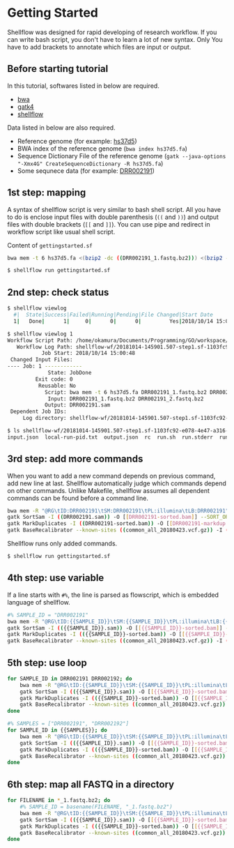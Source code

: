 # Getting Started

Shellflow was designed for rapid developing of research workflow. If you can write
bash script, you don't have to learn a lot of new syntax. Only You have to add brackets
to annotate which files are input or output.

## Before starting tutorial

In this tutorial, softwares listed in below are required.

* [bwa](http://bio-bwa.sourceforge.net/)
* [gatk4](https://software.broadinstitute.org/gatk/download/)
* [shellflow](https://github.com/informationsea/shellflow)

Data listed in below are also required.

* Reference genome (for example: [hs37d5](ftp://ftp.1000genomes.ebi.ac.uk/vol1/ftp/technical/reference/phase2_reference_assembly_sequence))
* BWA index of the reference genome (`bwa index hs37d5.fa`)
* Sequence Dictionary File of the reference genome (`gatk --java-options "-Xmx4G" CreateSequenceDictionary -R hs37d5.fa`)
* Some sequnece data (for example: [DRR002191](https://trace.ddbj.nig.ac.jp/DRASearch/run?acc=DRR002191))

## 1st step: mapping

A syntax of shellflow script is very similar to bash shell script. All you have to do is enclose input
files with double parenthesis (`((`  and `))`) and output files with double brackets  (`[[`  and `]]`). You can
use pipe and redirect in workflow script like usual shell script.

Content of `gettingstarted.sf`

```bash
bwa mem -t 6 hs37d5.fa <(bzip2 -dc ((DRR002191_1.fastq.bz2))) <(bzip2 -dc ((DRR002191_2.fastq.bz2))) > [[DRR002191.sam]]
```

```bash
$ shellflow run gettingstarted.sf
```

## 2nd step: check status

```bash
$ shellflow viewlog
  #|  State|Success|Failed|Running|Pending|File Changed|Start Date         |Name
  1|   Done|      1|     0|      0|      0|         Yes|2018/10/14 15:00:48|step1.sf
```

```bash
$ shellflow viewlog 1
Workflow Script Path: /home/okamura/Documents/Programming/GO/workspace/src/github.com/informationsea/shellflow/examples/getting-started/step1/step1.sf
   Workflow Log Path: shellflow-wf/20181014-145901.507-step1.sf-1103fc92-e078-4e47-a316-62c4f16cb935
           Job Start: 2018/10/14 15:00:48
 Changed Input Files:
---- Job: 1 ------------
             State: JobDone
         Exit code: 0
          Reusable: No
            Script: bwa mem -t 6 hs37d5.fa DRR002191_1.fastq.bz2 DRR002191_2.fastq.bz2 > DRR002191.sam
             Input: DRR002191_1.fastq.bz2 DRR002191_2.fastq.bz2
            Output: DRR002191.sam
 Dependent Job IDs:
     Log directory: shellflow-wf/20181014-145901.507-step1.sf-1103fc92-e078-4e47-a316-62c4f16cb935/job001
```

```bash
$ ls shellflow-wf/20181014-145901.507-step1.sf-1103fc92-e078-4e47-a316-62c4f16cb935/job001
input.json  local-run-pid.txt  output.json  rc  run.sh  run.stderr  run.stdout  script.sh  script.stderr  script.stdout
```

## 3rd step: add more commands

When you want to add a new command depends on previous command, add new line at last. Shellflow automatically
judge which commands depend on other commands. Unlike Makefile, shellflow assumes all dependent commands can
be found before a command line.

```bash
bwa mem -R "@RG\tID:DRR002191\tSM:DRR002191\tPL:illumina\tLB:DRR002191" -t 6 hs37d5.fa <(bzip2 -dc ((DRR002191_1.fastq.bz2))) <(bzip2 -dc ((DRR002191_2.fastq.bz2))) > [[DRR002191.sam]]
gatk SortSam -I ((DRR002191.sam)) -O [[DRR002191-sorted.bam]] --SORT_ORDER coordinate
gatk MarkDuplicates -I ((DRR002191-sorted.bam)) -O [[DRR002191-markdup.bam]] -M [[DRR002191-markdup-metrics.txt]]
gatk BaseRecalibrator --known-sites ((common_all_20180423.vcf.gz)) -I ((DRR002191-markdup.bam)) -O [[DRR002191-bqsr.txt]] -R hs37d5.fa 
```
Shellflow runs only added commands.

```bash
$ shellflow run gettingstarted.sf
```
## 4th step: use variable

If a line starts with `#%`, the line is parsed as flowscript, which is embedded language of shellflow.

```bash
#% SAMPLE_ID = "DRR002191"
bwa mem -R "@RG\tID:{{SAMPLE_ID}}\tSM:{{SAMPLE_ID}}\tPL:illumina\tLB:{{SAMPLE_ID}}" -t 6 hs37d5.fa <(bzip2 -dc (({{SAMPLE_ID}}_1.fastq.bz2))) <(bzip2 -dc (({{SAMPLE_ID}}_2.fastq.bz2))) > [[{{SAMPLE_ID}}.sam]]
gatk SortSam -I (({{SAMPLE_ID}}.sam)) -O [[{{SAMPLE_ID}}-sorted.bam]] --SORT_ORDER coordinate
gatk MarkDuplicates -I (({{SAMPLE_ID}}-sorted.bam)) -O [[{{SAMPLE_ID}}-markdup.bam]] -M [[{{SAMPLE_ID}}-markdup-metrics.txt]]
gatk BaseRecalibrator --known-sites ((common_all_20180423.vcf.gz)) -I (({{SAMPLE_ID}}-markdup.bam)) -O [[{{SAMPLE_ID}}-bqsr.txt]] -R hs37d5.fa 
```
## 5th step: use loop

```bash
for SAMPLE_ID in DRR002191 DRR002192; do
    bwa mem -R "@RG\tID:{{SAMPLE_ID}}\tSM:{{SAMPLE_ID}}\tPL:illumina\tLB:{{SAMPLE_ID}}" -t 6 hs37d5.fa <(bzip2 -dc (({{SAMPLE_ID}}_1.fastq.bz2))) <(bzip2 -dc (({{SAMPLE_ID}}_2.fastq.bz2))) > [[{{SAMPLE_ID}}.sam]]
    gatk SortSam -I (({{SAMPLE_ID}}.sam)) -O [[{{SAMPLE_ID}}-sorted.bam]] --SORT_ORDER coordinate
    gatk MarkDuplicates -I (({{SAMPLE_ID}}-sorted.bam)) -O [[{{SAMPLE_ID}}-markdup.bam]] -M [[{{SAMPLE_ID}}-markdup-metrics.txt]]
    gatk BaseRecalibrator --known-sites ((common_all_20180423.vcf.gz)) -I (({{SAMPLE_ID}}-markdup.bam)) -O [[{{SAMPLE_ID}}-bqsr.txt]] -R hs37d5.fa 
done
```

```bash
#% SAMPLES = ["DRR002191", "DRR002192"]
for SAMPLE_ID in {{SAMPLES}}; do
    bwa mem -R "@RG\tID:{{SAMPLE_ID}}\tSM:{{SAMPLE_ID}}\tPL:illumina\tLB:{{SAMPLE_ID}}" -t 6 hs37d5.fa <(bzip2 -dc (({{SAMPLE_ID}}_1.fastq.bz2))) <(bzip2 -dc (({{SAMPLE_ID}}_2.fastq.bz2))) > [[{{SAMPLE_ID}}.sam]]
    gatk SortSam -I (({{SAMPLE_ID}}.sam)) -O [[{{SAMPLE_ID}}-sorted.bam]] --SORT_ORDER coordinate
    gatk MarkDuplicates -I (({{SAMPLE_ID}}-sorted.bam)) -O [[{{SAMPLE_ID}}-markdup.bam]] -M [[{{SAMPLE_ID}}-markdup-metrics.txt]]
    gatk BaseRecalibrator --known-sites ((common_all_20180423.vcf.gz)) -I (({{SAMPLE_ID}}-markdup.bam)) -O [[{{SAMPLE_ID}}-bqsr.txt]] -R hs37d5.fa 
done
```
## 6th step: map all FASTQ in a directory

```bash
for FILENAME in *_1.fastq.bz2; do
    #% SAMPLE_ID = basename(FILENAME, "_1.fastq.bz2")
    bwa mem -R "@RG\tID:{{SAMPLE_ID}}\tSM:{{SAMPLE_ID}}\tPL:illumina\tLB:{{SAMPLE_ID}}" -t 6 hs37d5.fa <(bzip2 -dc (({{SAMPLE_ID}}_1.fastq.bz2))) <(bzip2 -dc (({{SAMPLE_ID}}_2.fastq.bz2))) > [[{{SAMPLE_ID}}.sam]]
    gatk SortSam -I (({{SAMPLE_ID}}.sam)) -O [[{{SAMPLE_ID}}-sorted.bam]] --SORT_ORDER coordinate
    gatk MarkDuplicates -I (({{SAMPLE_ID}}-sorted.bam)) -O [[{{SAMPLE_ID}}-markdup.bam]] -M [[{{SAMPLE_ID}}-markdup-metrics.txt]]
    gatk BaseRecalibrator --known-sites ((common_all_20180423.vcf.gz)) -I (({{SAMPLE_ID}}-markdup.bam)) -O [[{{SAMPLE_ID}}-bqsr.txt]] -R hs37d5.fa 
done
```